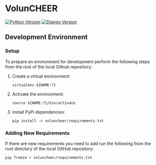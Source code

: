 # VolunCHEER

[![Python Version](https://img.shields.io/badge/python-3.6-brightgreen.svg)](https://python.org)
[![Django Version](https://img.shields.io/badge/django-4.1.7-brightgreen.svg)](https://djangoproject.com)

## Development Environment

### Setup

To prepare an environment for development perform the following steps from the
root of the local Github repository:

1. Create a virtual environment:

   ```shell
   virtualenv ${NAME:?}
   ```

1. Activate the environment:

   ```shell
   source ${NAME:?}/bin/activate
   ```

1. Install PyPi dependencies:

   ```shell
   pip install -r voluncheer/requirements.txt
   ```

### Adding New Requirements

If there are new requirements you need to add run the following from the root
directory of the local GitHub repository:

```shell
pip freeze > voluncheer/requirements.txt
```
